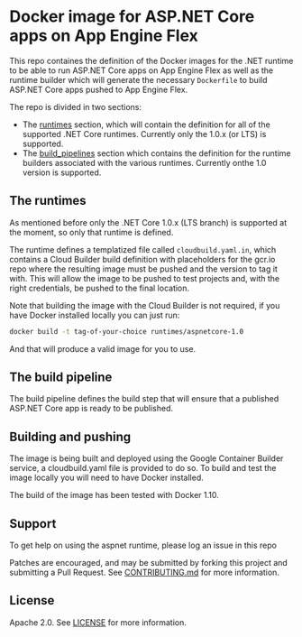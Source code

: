 # Docker image for ASP.NET Core apps on App Engine Flex
This repo containes the definition of the Docker images for the .NET runtime to be able to run ASP.NET Core apps on App Engine Flex as well as the runtime builder which will generate the necessary `Dockerfile` to build ASP.NET Core apps pushed to App Engine Flex.

The repo is divided in two sections:
* The [runtimes](./runtimes) section, which will contain the definition for all of the supported .NET Core runtimes. Currently only the 1.0.x (or LTS) is supported.
* The [build_pipelines](./build_pipeline) section which contains the definition for the runtime builders associated with the various runtimes. Currently onthe 1.0 version is supported.

## The runtimes
As mentioned before only the .NET Core 1.0.x (LTS branch) is supported at the moment, so only that runtime is defined.

The runtime defines a templatized file called `cloudbuild.yaml.in`, which contains a Cloud Builder build definition with placeholders for the gcr.io repo where the resulting image must be pushed and the version to tag it with. This will allow the image to be pushed to test projects and, with the right credentials, be pushed to the final location.

Note that building the image with the Cloud Builder is not required, if you have Docker installed locally you can just run:
```bash
docker build -t tag-of-your-choice runtimes/aspnetcore-1.0
```

And that will produce a valid image for you to use.

## The build pipeline
The build pipeline defines the build step that will ensure that a published ASP.NET Core app is ready to be published.

## Building and pushing
The image is being built and deployed using the Google Container Builder service, a cloudbuild.yaml file is provided to do so. To build and test the image locally you will need to have Docker installed.

The build of the image has been tested with Docker 1.10.

## Support
To get help on using the aspnet runtime, please log an issue in this repo

Patches are encouraged, and may be submitted by forking this project and submitting a Pull Request. See [CONTRIBUTING.md](CONTRIBUTING.md) for more information.

## License
Apache 2.0. See [LICENSE](LICENSE) for more information.
